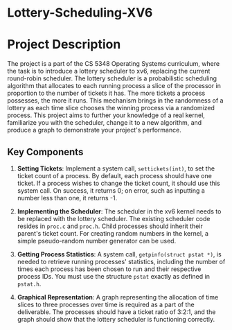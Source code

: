 # Lottery-Scheduling-XV6

# Project Description

The project is a part of the CS 5348 Operating Systems curriculum, where the task is to introduce a lottery scheduler to xv6, replacing the current round-robin scheduler. The lottery scheduler is a probabilistic scheduling algorithm that allocates to each running process a slice of the processor in proportion to the number of tickets it has. The more tickets a process possesses, the more it runs. This mechanism brings in the randomness of a lottery as each time slice chooses the winning process via a randomized process. This project aims to further your knowledge of a real kernel, familiarize you with the scheduler, change it to a new algorithm, and produce a graph to demonstrate your project's performance.

## Key Components

1. **Setting Tickets**: Implement a system call, `settickets(int)`, to set the ticket count of a process. By default, each process should have one ticket. If a process wishes to change the ticket count, it should use this system call. On success, it returns 0; on error, such as inputting a number less than one, it returns -1.

2. **Implementing the Scheduler**: The scheduler in the xv6 kernel needs to be replaced with the lottery scheduler. The existing scheduler code resides in `proc.c` and `proc.h`. Child processes should inherit their parent's ticket count. For creating random numbers in the kernel, a simple pseudo-random number generator can be used.

3. **Getting Process Statistics**: A system call, `getpinfo(struct pstat *)`, is needed to retrieve running processes' statistics, including the number of times each process has been chosen to run and their respective process IDs. You must use the structure `pstat` exactly as defined in `pstat.h`.

4. **Graphical Representation**: A graph representing the allocation of time slices to three processes over time is required as a part of the deliverable. The processes should have a ticket ratio of 3:2:1, and the graph should show that the lottery scheduler is functioning correctly.
